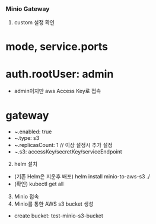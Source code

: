 ### Minio Gateway
1. custom 설정 확인
# mode, service.ports
# auth.rootUser: admin
- admin이지만 aws Access Key로 접속
# gateway
- ~.enabled: true
- ~.type: s3
- ~.replicasCount: 1 // 이상 설정시 추가 설정
- ~.s3: accessKey/secretKey/serviceEndpoint

2. helm 설치
- (기존 Helm은 지운후 배포) helm install minio-to-aws-s3 ./
- (확인) kubectl get all
3. Minio 접속
4. Minio를 통한 AWS s3 bucket 생성
- create bucket: test-minio-s3-bucket

